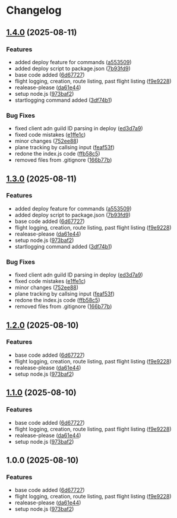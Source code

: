 # Changelog

## [1.4.0](https://github.com/KosteQ314/va-bot/compare/v1.3.0...v1.4.0) (2025-08-11)


### Features

* added deploy feature for commands ([a553509](https://github.com/KosteQ314/va-bot/commit/a553509088a1439041b4d4265be5e8c41f5f420b))
* added deploy script to package.json ([7b93fd9](https://github.com/KosteQ314/va-bot/commit/7b93fd91e6a76d123431539610d5ce56111caa62))
* base code added ([6d67727](https://github.com/KosteQ314/va-bot/commit/6d67727a3401dddb6b897501fa81b7d65ff630dd))
* flight logging, creation, route listing, past flight listing ([f9e9228](https://github.com/KosteQ314/va-bot/commit/f9e9228ede2ca43f1d3b60efca85b8690652ee7e))
* realease-please ([da61e44](https://github.com/KosteQ314/va-bot/commit/da61e442085e719973063a7f9fb478d3f20a5e3c))
* setup node.js ([973baf2](https://github.com/KosteQ314/va-bot/commit/973baf2136bfc20ebd119630becba2bfa8bdb379))
* startlogging command added ([3df74b1](https://github.com/KosteQ314/va-bot/commit/3df74b1ad5b16a2fc360b974885a47eb47409042))


### Bug Fixes

* fixed client adn guild ID parsing in deploy ([ed3d7a9](https://github.com/KosteQ314/va-bot/commit/ed3d7a910d898cad0ed77b49d5a93fbfb759fbcf))
* fixed code mistakes ([e1ffe1c](https://github.com/KosteQ314/va-bot/commit/e1ffe1c241590d2cb102e0a822781da74b95526d))
* minor changes ([752ee88](https://github.com/KosteQ314/va-bot/commit/752ee888e198a936695da0096ee4849bc45873d9))
* plane tracking by callsing input ([feaf53f](https://github.com/KosteQ314/va-bot/commit/feaf53fc81b0682571f1d94ad72c8b6639f8b312))
* redone the index.js code ([ffb58c5](https://github.com/KosteQ314/va-bot/commit/ffb58c5977d70dfe469638b8b92199b57dd096d6))
* removed files from .gitignore ([166b77b](https://github.com/KosteQ314/va-bot/commit/166b77b58d8920186a969a15dca804cb697f8abb))

## [1.3.0](https://github.com/KosteQ314/va-bot/compare/v1.2.0...v1.3.0) (2025-08-11)


### Features

* added deploy feature for commands ([a553509](https://github.com/KosteQ314/va-bot/commit/a553509088a1439041b4d4265be5e8c41f5f420b))
* added deploy script to package.json ([7b93fd9](https://github.com/KosteQ314/va-bot/commit/7b93fd91e6a76d123431539610d5ce56111caa62))
* base code added ([6d67727](https://github.com/KosteQ314/va-bot/commit/6d67727a3401dddb6b897501fa81b7d65ff630dd))
* flight logging, creation, route listing, past flight listing ([f9e9228](https://github.com/KosteQ314/va-bot/commit/f9e9228ede2ca43f1d3b60efca85b8690652ee7e))
* realease-please ([da61e44](https://github.com/KosteQ314/va-bot/commit/da61e442085e719973063a7f9fb478d3f20a5e3c))
* setup node.js ([973baf2](https://github.com/KosteQ314/va-bot/commit/973baf2136bfc20ebd119630becba2bfa8bdb379))
* startlogging command added ([3df74b1](https://github.com/KosteQ314/va-bot/commit/3df74b1ad5b16a2fc360b974885a47eb47409042))


### Bug Fixes

* fixed client adn guild ID parsing in deploy ([ed3d7a9](https://github.com/KosteQ314/va-bot/commit/ed3d7a910d898cad0ed77b49d5a93fbfb759fbcf))
* fixed code mistakes ([e1ffe1c](https://github.com/KosteQ314/va-bot/commit/e1ffe1c241590d2cb102e0a822781da74b95526d))
* minor changes ([752ee88](https://github.com/KosteQ314/va-bot/commit/752ee888e198a936695da0096ee4849bc45873d9))
* plane tracking by callsing input ([feaf53f](https://github.com/KosteQ314/va-bot/commit/feaf53fc81b0682571f1d94ad72c8b6639f8b312))
* redone the index.js code ([ffb58c5](https://github.com/KosteQ314/va-bot/commit/ffb58c5977d70dfe469638b8b92199b57dd096d6))
* removed files from .gitignore ([166b77b](https://github.com/KosteQ314/va-bot/commit/166b77b58d8920186a969a15dca804cb697f8abb))

## [1.2.0](https://github.com/KosteQ314/va-bot/compare/v1.1.0...v1.2.0) (2025-08-10)


### Features

* base code added ([6d67727](https://github.com/KosteQ314/va-bot/commit/6d67727a3401dddb6b897501fa81b7d65ff630dd))
* flight logging, creation, route listing, past flight listing ([f9e9228](https://github.com/KosteQ314/va-bot/commit/f9e9228ede2ca43f1d3b60efca85b8690652ee7e))
* realease-please ([da61e44](https://github.com/KosteQ314/va-bot/commit/da61e442085e719973063a7f9fb478d3f20a5e3c))
* setup node.js ([973baf2](https://github.com/KosteQ314/va-bot/commit/973baf2136bfc20ebd119630becba2bfa8bdb379))

## [1.1.0](https://github.com/KosteQ314/va-bot/compare/v1.0.0...v1.1.0) (2025-08-10)


### Features

* base code added ([6d67727](https://github.com/KosteQ314/va-bot/commit/6d67727a3401dddb6b897501fa81b7d65ff630dd))
* flight logging, creation, route listing, past flight listing ([f9e9228](https://github.com/KosteQ314/va-bot/commit/f9e9228ede2ca43f1d3b60efca85b8690652ee7e))
* realease-please ([da61e44](https://github.com/KosteQ314/va-bot/commit/da61e442085e719973063a7f9fb478d3f20a5e3c))
* setup node.js ([973baf2](https://github.com/KosteQ314/va-bot/commit/973baf2136bfc20ebd119630becba2bfa8bdb379))

## 1.0.0 (2025-08-10)


### Features

* base code added ([6d67727](https://github.com/KosteQ314/va-bot/commit/6d67727a3401dddb6b897501fa81b7d65ff630dd))
* flight logging, creation, route listing, past flight listing ([f9e9228](https://github.com/KosteQ314/va-bot/commit/f9e9228ede2ca43f1d3b60efca85b8690652ee7e))
* realease-please ([da61e44](https://github.com/KosteQ314/va-bot/commit/da61e442085e719973063a7f9fb478d3f20a5e3c))
* setup node.js ([973baf2](https://github.com/KosteQ314/va-bot/commit/973baf2136bfc20ebd119630becba2bfa8bdb379))

